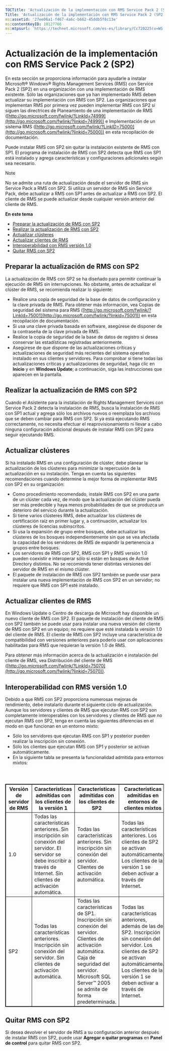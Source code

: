 ```yaml
---
TOCTitle: 'Actualización de la implementación con RMS Service Pack 2 (SP2)'
Title: 'Actualización de la implementación con RMS Service Pack 2 (SP2)'
ms:assetid: '27ee06a1-f467-4a6c-b662-45ddb5f8c13e'
ms:contentKeyID: 18127766
ms:mtpsurl: 'https://technet.microsoft.com/es-es/library/Cc720225(v=WS.10)'
---
```


Actualización de la implementación con RMS Service Pack 2 (SP2)
===============================================================

En esta sección se proporciona información para ayudarle a instalar Microsoft® Windows® Rights Management Services (RMS) con Service Pack 2 (SP2) en una organización con una implementación de RMS existente. Sólo las organizaciones que ya han implementado RMS deben actualizar su implementación con RMS con SP2. Las organizaciones que implementan RMS por primera vez pueden implementar RMS con SP2 si siguen las directrices de Planeamiento de una implementación de RMS ([http://go.microsoft.com/fwlink/?LinkId=74999](http://go.microsoft.com/fwlink/?linkid=74999)) e Implementación de un sistema RMS ([http://go.microsoft.com/fwlink/?LinkID=75000](http://go.microsoft.com/fwlink/?linkid=75000)) en esta recopilación de documentación.

Puede instalar RMS con SP2 sin quitar la instalación existente de RMS con SP1. El programa de instalación de RMS con SP2 detecta que RMS con SP1 está instalado y agrega características y configuraciones adicionales según sea necesario.

> [!NOTE]
> No se admite una ruta de actualización desde el servidor de RMS sin Service Pack a RMS con SP2. Si utiliza un servidor de RMS sin Service Pack, debe actualizar a RMS con SP1 antes de actualizar a RMS con SP2. El cliente de RMS se puede actualizar desde cualquier versión anterior del cliente de RMS. 

**En este tema**

-   [Preparar la actualización de RMS con SP2](#bkmk_preparingforsp2update)
-   [Realizar la actualización de RMS con SP2](#bkmk_performingsp2update)
-   [Actualizar clústeres](#bkmk_updateclusters)
-   [Actualizar clientes de RMS](#bkmk_updateclients)
-   [Interoperabilidad con RMS versión 1.0](#bkmk_interop)
-   [Quitar RMS con SP2](#bkmk_removingrms)

Preparar la actualización de RMS con SP2
----------------------------------------

La actualización de RMS con SP2 se ha diseñado para permitir continuar la ejecución de RMS sin interrupciones. No obstante, antes de actualizar el clúster de RMS, se recomienda realizar lo siguiente:

-   Realice una copia de seguridad de la base de datos de configuración y la clave privada de RMS. Para obtener más información, vea Copias de seguridad del sistema para RMS ([http://go.microsoft.com/fwlink/?LinkId=75001](http://go.microsoft.com/fwlink/?linkid=75001)) en esta recopilación de documentación.
-   Si usa una clave privada basada en software, asegúrese de disponer de la contraseña de la clave privada de RMS.
-   Realice la copia de seguridad de la base de datos de registro si desea conservar las estadísticas registradas anteriormente.
-   Asegúrese de que dispone de las actualizaciones críticas y actualizaciones de seguridad más recientes del sistema operativo instalado en sus clientes y servidores. Para comprobar si tiene todas las actualizaciones críticas y actualizaciones de seguridad, haga clic en **Inicio** y en **Windows Update**; a continuación, siga las instrucciones que aparecen en la pantalla.

Realizar la actualización de RMS con SP2
----------------------------------------

Cuando el Asistente para la instalación de Rights Management Services con Service Pack 2 detecta la instalación de RMS, busca la instalación de RMS con SP1 actual y agrega sólo los archivos nuevos o reemplaza los archivos que se deben cambiar para RMS con SP2. Si ya está ejecutando RMS correctamente, no necesita efectuar el reaprovisionamiento ni llevar a cabo ninguna configuración adicional después de instalar RMS con SP2 para seguir ejecutando RMS.

Actualizar clústeres
--------------------

Si ha instalado RMS en una configuración de clúster, debe planear la actualización de los clústeres para minimizar la repercusión de la actualización en su instalación. Tenga en cuenta las siguientes recomendaciones cuando determine la mejor forma de implementar RMS con SP2 en su organización:

-   Como procedimiento recomendado, instale RMS con SP2 en una parte de un clúster cada vez, de modo que la actualización del clúster pueda ser más predecible y haya menos probabilidades de que se produzca un deterioro del servicio durante la actualización.
-   Si tiene varios clústeres RMS, debe actualizar los clústeres de certificación raíz en primer lugar y, a continuación, actualizar los clústeres de licencias subinscritos.
-   Si usa la expansión de grupo entre bosques, debe actualizar los clústeres de los bosques independientemente sin que se vea afectada la capacidad de los servidores de RMS de expandir la pertenencia a grupos entre bosques.
-   Los servidores de RMS con SP2, RMS con SP1 y RMS versión 1.0 pueden coexistir e interoperar sólo si están en bosques de Active Directory distintos. No se recomienda tener distintas versiones del servidor de RMS en el mismo clúster.
-   El paquete de instalación de RMS con SP2 también se puede usar para instalar una nueva implementación de RMS con SP2 en un servidor; no requiere que RMS con SP1 esté instalado.

Actualizar clientes de RMS
--------------------------

En Windows Update o Centro de descarga de Microsoft hay disponible un nuevo cliente de RMS con SP2. El paquete de instalación del cliente de RMS con SP2 también se puede usar para instalar una nueva versión del cliente de RMS con SP2 en un equipo; no requiere que esté instalada la versión 1.0 del cliente de RMS. El cliente de RMS con SP2 incluye una característica de compatibilidad con versiones anteriores para poderlo usar con aplicaciones habilitadas para RMS que requieran la versión 1.0 de RMS.

Para obtener más información acerca de la actualización e instalación del cliente de RMS, vea Distribución del cliente de RMS ([http://go.microsoft.com/fwlink/?LinkId=75070](http://go.microsoft.com/fwlink/?linkid=75070)).

Interoperabilidad con RMS versión 1.0
-------------------------------------

Debido a que RMS con SP2 proporciona numerosas mejoras de rendimiento, debe instalarlo durante el siguiente ciclo de actualización. Aunque los servidores y clientes de RMS que ejecutan RMS con SP2 son completamente interoperables con los servidores y clientes de RMS que no ejecutan RMS con SP2, tenga en cuenta las siguientes diferencias en el modo en que funcionan en un entorno mixto:

-   Sólo los servidores que ejecutan RMS con SP1 y posterior pueden realizar la inscripción sin conexión.
-   Sólo los clientes que ejecutan RMS con SP1 y posterior se activan automáticamente.
-   En la siguiente tabla se presenta la funcionalidad admitida para entornos mixtos:

###  

 
<p> </p>
<table style="border:1px solid black;">
<colgroup>
<col width="25%" />
<col width="25%" />
<col width="25%" />
<col width="25%" />
</colgroup>
<thead>
<tr class="header">
<th style="border:1px solid black;" >Versión de servidor de RMS</th>
<th style="border:1px solid black;" >Características admitidas con los clientes de la versión 1</th>
<th style="border:1px solid black;" >Características admitidas con los clientes de SP2</th>
<th style="border:1px solid black;" >Características admitidas en entornos de clientes mixtos</th>
</tr>
</thead>
<tbody>
<tr class="odd">
<td style="border:1px solid black;">1.0</td>
<td style="border:1px solid black;">Todas las características anteriores.
Sin inscripción sin conexión del servidor. El servidor se debe inscribir a través de Internet.
Sin clientes de activación automática.</td>
<td style="border:1px solid black;">Todas las características anteriores.
Sin inscripción sin conexión del servidor.
Clientes de activación automática.</td>
<td style="border:1px solid black;">Todas las características anteriores.
Los clientes de SP2 se activan automáticamente.
Los clientes de la versión 1 se deben activar a través de Internet.</td>
</tr>
<tr class="even">
<td style="border:1px solid black;">SP2</td>
<td style="border:1px solid black;">Todas las características anteriores.
Inscripción sin conexión del servidor.
Sin clientes de activación automática.</td>
<td style="border:1px solid black;">Todas las características de SP1.
Inscripción sin conexión del servidor.
Clientes de activación automática.
Caja de seguridad del servidor.
Microsoft SQL Server™ 2005 se admite de forma predeterminada.</td>
<td style="border:1px solid black;">Todas las características anteriores, además de las de SP2.
Inscripción sin conexión del servidor.
Los clientes de SP2 se activan automáticamente.
Los clientes de la versión 1 se deben activar a través de Internet.</td>
</tr>
</tbody>
</table>
 

Quitar RMS con SP2
------------------

Si desea devolver el servidor de RMS a su configuración anterior después de instalar RMS con SP2, puede usar **Agregar o quitar programas** en **Panel de control** para quitar RMS con SP2.
